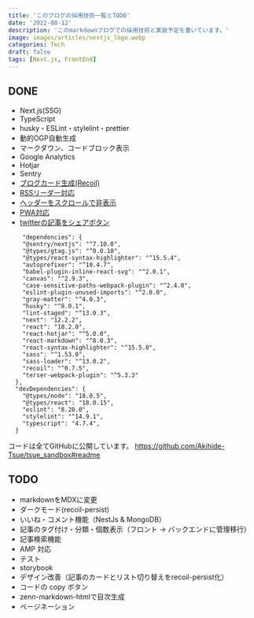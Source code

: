 ```yaml
---
title: 'このブログの採用技術一覧とTODO'
date: '2022-08-12'
description: 'このmarkdownブログでの採用技術と実装予定を書いています。'
image: images/articles/nextjs_logo.webp
categories: Tech
draft: false
tags: [Next.js, FrontEnd]
---
```


## DONE

- Next.js(SSG)
- TypeScript
- husky・ESLint・stylelint・prettier
- 動的OGP自動生成
- マークダウン、コードブロック表示
- Google Analytics
- Hotjar
- Sentry
- [ブログカード生成(Recoil)](https://tsue-sandbox.vercel.app/posts/blog-card)
- [RSSリーダー対応](https://tsue-sandbox.vercel.app/posts/rss-feed)
- [ヘッダーをスクロールで非表示](https://tsue-sandbox.vercel.app/posts/hidden-header)
- [PWA対応](https://tsue-sandbox.vercel.app/posts/pwa)
- [twitterの記事をシェアボタン]()

```json:package.json（一部抜粋）
    "dependencies": {
    "@sentry/nextjs": "^7.10.0",
    "@types/gtag.js": "^0.0.10",
    "@types/react-syntax-highlighter": "^15.5.4",
    "autoprefixer": "^10.4.7",
    "babel-plugin-inline-react-svg": "^2.0.1",
    "canvas": "^2.9.3",
    "case-sensitive-paths-webpack-plugin": "^2.4.0",
    "eslint-plugin-unused-imports": "^2.0.0",
    "gray-matter": "^4.0.3",
    "husky": "^8.0.1",
    "lint-staged": "^13.0.3",
    "next": "12.2.2",
    "react": "18.2.0",
    "react-hotjar": "^5.0.0",
    "react-markdown": "^8.0.3",
    "react-syntax-highlighter": "^15.5.0",
    "sass": "^1.53.0",
    "sass-loader": "^13.0.2",
    "recoil": "^0.7.5",
    "terser-webpack-plugin": "^5.3.3"
  },
  "devDependencies": {
    "@types/node": "18.0.5",
    "@types/react": "18.0.15",
    "eslint": "8.20.0",
    "stylelint": "^14.9.1",
    "typescript": "4.7.4",
  }
```

コードは全てGitHubに公開しています。
https://github.com/Akihide-Tsue/tsue_sandbox#readme

## TODO

- markdownをMDXに変更
- ダークモード(recoil-persist)
- いいね・コメント機能（NestJs & MongoDB）
- 記事のタグ付け・分類・個数表示（フロント → バックエンドに管理移行）
- 記事検索機能
- AMP 対応
- テスト
- storybook
- デザイン改善（記事のカードとリスト切り替えをrecoil-persist化）
- コードの copy ボタン
- zenn-markdown-htmlで目次生成
- ページネーション
